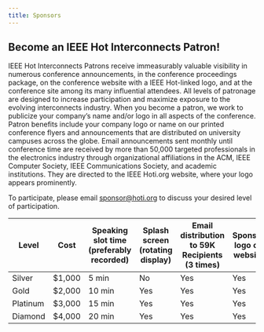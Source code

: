 ```yaml
---
title: Sponsors
---
```

## Become an IEEE Hot Interconnects Patron!

IEEE Hot Interconnects Patrons receive immeasurably valuable visibility in numerous conference announcements, in the conference proceedings package, on the conference website with a IEEE Hot-linked logo, and at the conference site among its many influential attendees. All levels of patronage are designed to increase participation and maximize exposure to the evolving interconnects industry. When you become a patron, we work to publicize your company’s name and/or logo in all aspects of the conference. Patron benefits include your company logo or name on our printed conference flyers and announcements that are distributed on university campuses across the globe. Email announcements sent monthly until conference time are received by more than 50,000 targeted professionals in the electronics industry through organizational affiliations in the ACM, IEEE Computer Society, IEEE Communications Society, and academic institutions. They are directed to the IEEE Hoti.org website, where your logo appears prominently. 

To participate, please email <sponsor@hoti.org> to discuss your desired level of participation.

| Level    | Cost   | Speaking slot time (preferably recorded) | Splash screen (rotating display) | Email distribution to 59K Recipients (3 times) | Sponsor logo on website | Sponsor logo size | Recording of sponsor talk |
|----------|--------|------------------------------------------|----------------------------------|------------------------------------------------|-------------------------|-------------------|---------------------------|
| Silver   | $1,000 | 5 min                                    | No                               | Yes                                            | Yes                     | Small             | Yes                       |
| Gold     | $2,000 | 10 min                                   | Yes                              | Yes                                            | Yes                     | Medium            | Yes                       |
| Platinum | $3,000 | 15 min                                   | Yes                              | Yes                                            | Yes                     | Large             | Yes                       |
| Diamond  | $4,000 | 20 min                                   | Yes                              | Yes                                            | Yes                     | Jumbo             | Yes                       |
